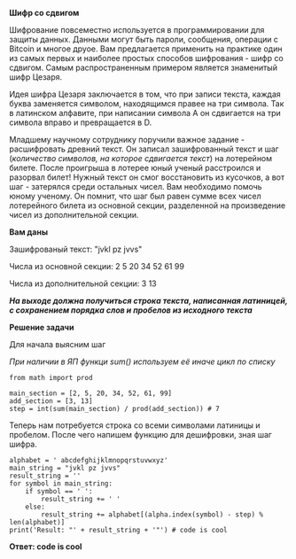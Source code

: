 **Шифр со сдвигом**

Шифрование повсеместно используется в программировании для защиты данных. Данными могут быть пароли, сообщения, операции с Bitcoin и многое друое.
Вам предлагается применить на практике один из самых первых и наиболее простых способов шифрования - шифр со сдвигом. Самым распространенным примером 
является знаменитый шифр Цезаря. 

Идея шифра Цезаря заключается в том, что при записи текста, каждая буква заменяется символом, находящимся правее на три символа. 
Так в латинском алфавите, при написании символа A он сдвигается на три символа вправо и превращается в D.

Младшему научному сотруднику поручили важное задание - расшифровать древний текст.
Он записал зашифрованный текст и шаг (_количество символов, на которое сдвигается текст_) на лотерейном билете. После проигрыша в лотерее юный ученый 
расстроился и разорвал билет! Нужный текст он смог восстановить из кусочков, а вот шаг - затерялся среди остальных чисел.
Вам необходимо помочь юному ученому. Он помнит, что шаг был равен сумме всех чисел лотерейного билета из основной секции, разделенной
на произведение чисел из дополнительной секции.

**Вам даны**

Зашифрованый текст: "jvkl pz jvvs"

Числа из основной секции: 2 5 20 34 52 61 99

Числа из дополнительной секции: 3 13

**_На выходе должна получиться строка текста, написанная латиницей, с сохранением порядка слов и пробелов из исходного текста_**


**Решение задачи**

Для начала выясним шаг

_При наличии в ЯП функци sum() используем её иначе цикл по списку_

```
from math import prod

main_section = [2, 5, 20, 34, 52, 61, 99]
add_section = [3, 13]
step = int(sum(main_section) / prod(add_section)) # 7
```

Теперь нам потребуется строка со всеми символами латиницы и пробелом. После чего напишем функцию для дешифровки, зная шаг шифра.

```
alphabet = ' abcdefghijklmnopqrstuvwxyz'
main_string = "jvkl pz jvvs"
result_string = ''
for symbol in main_string:
    if symbol == ' ':
        result_string += ' '
    else:
        result_string += alphabet[(alpha.index(symbol) - step) % len(alphabet)]
print('Result: "' + result_string + '"') # code is cool
```
**Ответ: code is cool**


